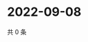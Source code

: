 # 2022-09-08

共 0 条

<!-- BEGIN WEIBO -->
<!-- 最后更新时间 Thu Sep 08 2022 16:08:08 GMT+0800 (China Standard Time) -->

<!-- END WEIBO -->
